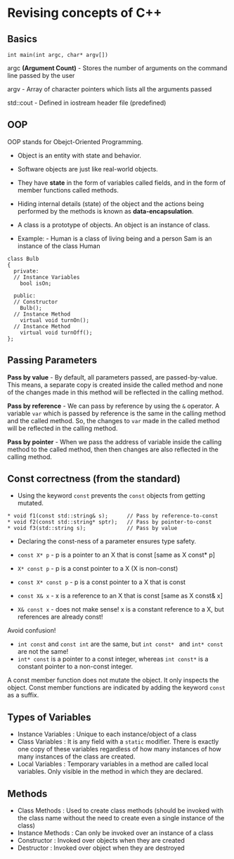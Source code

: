 # Revising concepts of C++

## Basics 

```
int main(int argc, char* argv[])
```

argc **(Argument Count)** - Stores the number of arguments on the command line passed by the user 

argv - Array of character pointers which lists all the arguments passed

std::cout - Defined in iostream header file (predefined)

## OOP
OOP stands for Obejct-Oriented Programming.

* Object is an entity with state and behavior. 
* Software objects are just like real-world objects. 
* They have **state** in the form of variables called fields, and in the form of member functions called methods. 

* Hiding internal details (state) of the object and the actions being performed by the methods is known as **data-encapsulation**. 
* A class is a prototype of objects. An object is an instance of class. 
* Example: - Human is a class of living being and a person Sam is an instance of the class Human 

```
class Bulb
{
  private:
  // Instance Variables
    bool isOn;
  
  public:
  // Constructor
    Bulb();
  // Instance Method
    virtual void turnOn();
  // Instance Method
    virtual void turnOff();
};
```

## Passing Parameters 

**Pass by value** - By default, all parameters passed, are passed-by-value. This means, a separate copy is created inside the called method and none of the changes made in this method will be reflected in the calling method. 

**Pass by reference** - We can pass by reference by using the ```&``` operator. A variable ```var``` which is passed by reference is the same in the calling method and the called method. So, the changes to ```var``` made in the called method will be reflected in the calling method. 

**Pass by pointer** - When we pass the address of variable inside the calling method to the called method, then then changes are also reflected in the calling method. 

## Const correctness (from the standard) 

* Using the keyword ```const``` prevents the ```const``` objects from getting mutated. 

```
* void f1(const std::string& s);      // Pass by reference-to-const
* void f2(const std::string* sptr);   // Pass by pointer-to-const
* void f3(std::string s);             // Pass by value
```

* Declaring the const-ness of a parameter ensures type safety. 

* ```const X* p``` - p is a pointer to an X that is const [same as X const* p]
* ```X* const p``` - p is a const pointer to a X (X is non-const)
* ```const X* const p``` - p is a const pointer to a X that is const
* ```const X& x``` - x is a reference to an X that is const [same as X const& x]
* ```X& const x``` - does not make sense! x is a constant reference to a X, but references are already const!

Avoid confusion! 
* ```int const``` and ```const int``` are the same, but ```int const* ``` and ```int* const``` are not the same!
* ```int* const``` is a pointer to a const integer, whereas ```int const*``` is a constant pointer to a non-const integer.

A const member function does not mutate the object. It only inspects the object. 
Const member functions are indicated by adding the keyword ```const``` as a suffix. 

## Types of Variables 

* Instance Variables : Unique to each instance/object of a class 
* Class Variables : It is any field with a ```static``` modifier. There is exactly one copy of these variables regardless of how many instances of how many instances of the class are created. 
* Local Variables : Temporary variables in a method are called local variables. Only visible in the method in which they are declared. 

## Methods 

* Class Methods : Used to create class methods (should be invoked with the class name without                     the need to create even a single instance of the class)
* Instance Methods : Can only be invoked over an instance of a class
* Constructor : Invoked over objects when they are created 
* Destructor : Invoked over object when they are destroyed
